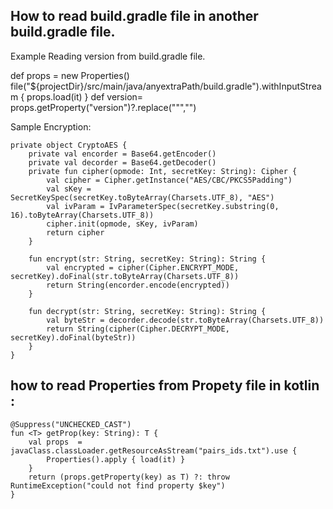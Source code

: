 ## How to read build.gradle file in another build.gradle file.

Example Reading version from build.gradle file.

def props = new Properties()
file("${projectDir}/src/main/java/anyextraPath/build.gradle").withInputStream { props.load(it) }
def version= props.getProperty("version")?.replace("\"","")

Sample Encryption:

```
private object CryptoAES {
    private val encorder = Base64.getEncoder()
    private val decorder = Base64.getDecoder()
    private fun cipher(opmode: Int, secretKey: String): Cipher {
        val cipher = Cipher.getInstance("AES/CBC/PKCS5Padding")
        val sKey = SecretKeySpec(secretKey.toByteArray(Charsets.UTF_8), "AES")
        val ivParam = IvParameterSpec(secretKey.substring(0, 16).toByteArray(Charsets.UTF_8))
        cipher.init(opmode, sKey, ivParam)
        return cipher
    }

    fun encrypt(str: String, secretKey: String): String {
        val encrypted = cipher(Cipher.ENCRYPT_MODE, secretKey).doFinal(str.toByteArray(Charsets.UTF_8))
        return String(encorder.encode(encrypted))
    }

    fun decrypt(str: String, secretKey: String): String {
        val byteStr = decorder.decode(str.toByteArray(Charsets.UTF_8))
        return String(cipher(Cipher.DECRYPT_MODE, secretKey).doFinal(byteStr))
    }
} 
```


## how to read Properties from Propety file in kotlin :

```
@Suppress("UNCHECKED_CAST")
fun <T> getProp(key: String): T {
    val props  = javaClass.classLoader.getResourceAsStream("pairs_ids.txt").use {
        Properties().apply { load(it) }
    }
    return (props.getProperty(key) as T) ?: throw RuntimeException("could not find property $key")
}
```
